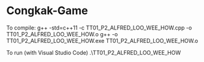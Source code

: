 # Congkak-Game
To compile:
g++ -std=c++11 -c TT01_P2_ALFRED_LOO_WEE_HOW.cpp -o TT01_P2_ALFRED_LOO_WEE_HOW.o
g++ -o TT01_P2_ALFRED_LOO_WEE_HOW.exe TT01_P2_ALFRED_LOO_WEE_HOW.o

To run (with Visual Studio Code)
.\TT01_P2_ALFRED_LOO_WEE_HOW
